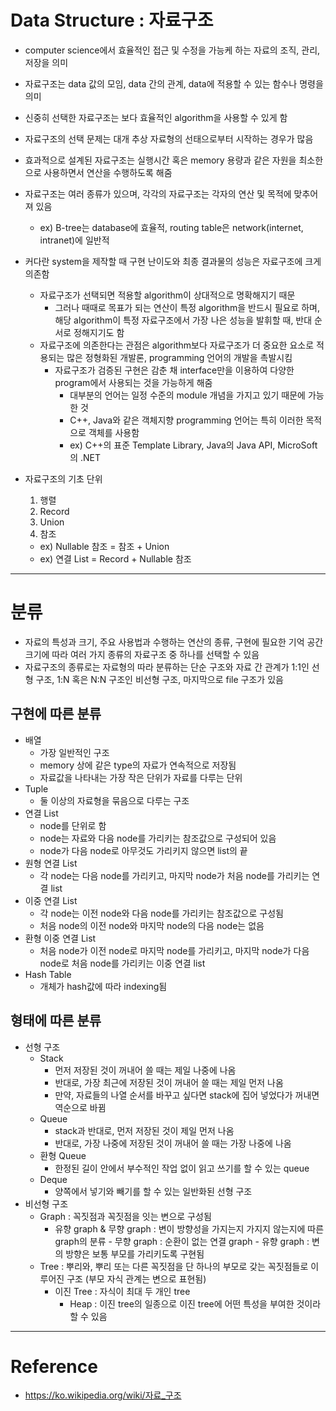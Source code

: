 # Data Structure : 자료구조

- computer science에서 효율적인 접근 및 수정을 가능케 하는 자료의 조직, 관리, 저장을 의미
- 자료구조는 data 값의 모임, data 간의 관계, data에 적용할 수 있는 함수나 명령을 의미
- 신중히 선택한 자료구조는 보다 효율적인 algorithm을 사용할 수 있게 함
- 자료구조의 선택 문제는 대개 추상 자료형의 선태으로부터 시작하는 경우가 많음
- 효과적으로 설계된 자료구조는 실행시간 혹은 memory 용량과 같은 자원을 최소한으로 사용하면서 연산을 수행하도록 해줌
- 자료구조는 여러 종류가 있으며, 각각의 자료구조는 각자의 연산 및 목적에 맞추어져 있음
    - ex) B-tree는 database에 효율적, routing table은 network(internet, intranet)에 일반적
- 커다란 system을 제작할 때 구현 난이도와 최종 결과물의 성능은 자료구조에 크게 의존함
    - 자료구조가 선택되면 적용할 algorithm이 상대적으로 명확해지기 때문
        - 그러나 때때로 목표가 되는 연산이 특정 algorithm을 반드시 필요로 하며, 해당 algorithm이 특정 자료구조에서 가장 나은 성능을 발휘할 때, 반대 순서로 정해지기도 함
    - 자료구조에 의존한다는 관점은 algorithm보다 자료구조가 더 중요한 요소로 적용되는 많은 정형화된 개발론, programming 언어의 개발을 촉발시킴
        - 자료구조가 검증된 구현은 감춘 채 interface만을 이용하여 다양한 program에서 사용되는 것을 가능하게 해줌
            - 대부분의 언어는 일정 수준의 module 개념을 가지고 있기 때문에 가능한 것
            - C++, Java와 같은 객체지향 programming 언어는 특히 이러한 목적으로 객체를 사용함
            - ex) C++의 표준 Template Library, Java의 Java API, MicroSoft의 .NET

- 자료구조의 기초 단위
    1. 행렬
    2. Record
    3. Union
    4. 참조
    - ex) Nullable 참조 = 참조 + Union
    - ex) 연결 List = Record + Nullable 참조

---

# 분류

- 자료의 특성과 크기, 주요 사용법과 수행하는 연산의 종류, 구현에 필요한 기억 공간 크기에 따라 여러 가지 종류의 자료구조 중 하나를 선택할 수 있음
- 자료구조의 종류로는 자료형의 따라 분류하는 단순 구조와 자료 간 관계가 1:1인 선형 구조, 1:N 혹은 N:N 구조인 비선형 구조, 마지막으로 file 구조가 있음

## 구현에 따른 분류

- 배열
    - 가장 일반적인 구조
    - memory 상에 같은 type의 자료가 연속적으로 저장됨
    - 자료값을 나타내는 가장 작은 단위가 자료를 다루는 단위
- Tuple
    - 둘 이상의 자료형을 묶음으로 다루는 구조
- 연결 List
    - node를 단위로 함
    - node는 자료와 다음 node를 가리키는 참조값으로 구성되어 있음
    - node가 다음 node로 아무것도 가리키지 않으면 list의 끝
- 원형 연결 List
    - 각 node는 다음 node를 가리키고, 마지막 node가 처음 node를 가리키는 연결 list
- 이중 연결 List
    - 각 node는 이전 node와 다음 node를 가리키는 참조값으로 구성됨
    - 처음 node의 이전 node와 마지막 node의 다음 node는 없음
- 환형 이중 연결 List
    - 처음 node가 이전 node로 마지막 node를 가리키고, 마지막 node가 다음 node로 처음 node를 가리키는 이중 연결 list
- Hash Table
    - 개체가 hash값에 따라 indexing됨

## 형태에 따른 분류

- 선형 구조
    - Stack
        - 먼저 저장된 것이 꺼내어 쓸 때는 제일 나중에 나옴
        - 반대로, 가장 최근에 저장된 것이 꺼내어 쓸 때는 제일 먼저 나옴
        - 만약, 자료들의 나열 순서를 바꾸고 싶다면 stack에 집어 넣었다가 꺼내면 역순으로 바뀜
    - Queue
        - stack과 반대로, 먼저 저장된 것이 제일 먼저 나옴
        - 반대로, 가장 나중에 저장된 것이 꺼내어 쓸 때는 가장 나중에 나옴
    - 환형 Queue
        - 한정된 길이 안에서 부수적인 작업 없이 읽고 쓰기를 할 수 있는 queue
    - Deque
        - 양쪽에서 넣기와 빼기를 할 수 있는 일반화된 선형 구조
- 비선형 구조
    - Graph : 꼭짓점과 꼭짓점을 잇는 변으로 구성됨
        - 유향 graph & 무향 graph : 변이 방향성을 가지는지 가지지 않는지에 따른 graph의 분류
                - 무향 graph : 순환이 없는 연결 graph
                - 유향 graph : 변의 방향은 보통 부모를 가리키도록 구현됨
    - Tree : 뿌리와, 뿌리 또는 다른 꼭짓점을 단 하나의 부모로 갖는 꼭짓점들로 이루어진 구조 (부모 자식 관계는 변으로 표현됨)
        - 이진 Tree : 자식이 최대 두 개인 tree
            - Heap : 이진 tree의 일종으로 이진 tree에 어떤 특성을 부여한 것이라 할 수 있음

---

# Reference

- https://ko.wikipedia.org/wiki/자료_구조
